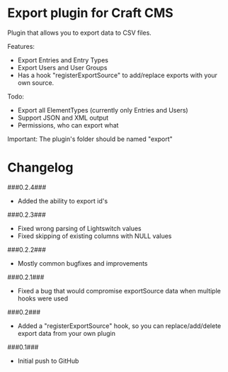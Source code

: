 Export plugin for Craft CMS
=================

Plugin that allows you to export data to CSV files.

Features:
- Export Entries and Entry Types
- Export Users and User Groups
- Has a hook "registerExportSource" to add/replace exports with your own source.

Todo:
- Export all ElementTypes (currently only Entries and Users)
- Support JSON and XML output
- Permissions, who can export what

Important:
The plugin's folder should be named "export"

Changelog
=================
###0.2.4###
- Added the ability to export id's

###0.2.3###
- Fixed wrong parsing of Lightswitch values
- Fixed skipping of existing columns with NULL values

###0.2.2###
- Mostly common bugfixes and improvements

###0.2.1###
- Fixed a bug that would compromise exportSource data when multiple hooks were used

###0.2###
- Added a "registerExportSource" hook, so you can replace/add/delete export data from your own plugin

###0.1###
- Initial push to GitHub